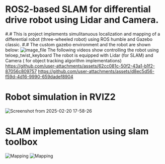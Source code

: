 # ROS2-based SLAM for differential drive robot using Lidar and Camera.
#.# This is project implements simulitanuous localization and mapping of a differential robot (three-wheeled robot) using ROS humble and Gazebo classic.
#.# The custom gazebo environment and the robot are shown below:
![image_file](https://github.com/user-attachments/assets/a9b36010-b449-4de6-9c35-a26cc6d595f9)
The following videos show controlling the robot using teloep_twist_keyboard
The robot is equipped with Lidar (for SLAM) and Camera ( for object tracking algorithm implementations)
https://github.com/user-attachments/assets/62cc081c-50f2-43a1-b1f2-87056c809757
https://github.com/user-attachments/assets/d8ec5d56-f59d-4d16-9990-659dadef8904

# Robot simulation in RVIZ2

![Screenshot from 2025-02-20 17-58-26](https://github.com/user-attachments/assets/1ebd2588-3e0c-4b57-873b-ed0ae0ef1f75)

# SLAM implementation using slam toolbox
![Mapping](https://github.com/user-attachments/assets/660c15dc-dd51-4d8c-9fdb-f5dbffb18e75)
![Mapping](https://github.com/user-attachments/assets/5ea04e3f-1142-4dd2-81b7-2d6b746535ed)

 

